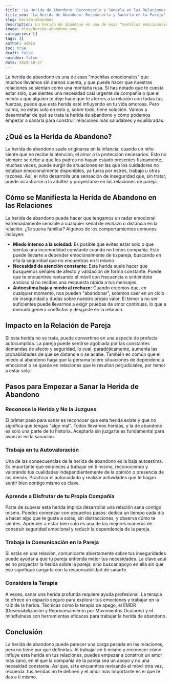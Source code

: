 ```yaml
---
title: 'La Herida de Abandono: Reconocerla y Sanarla en las Relaciones de Pareja'
title_seo: 'La Herida de Abandono: Reconocerla y Sanarla en la Pareja'
slug: herida-abandono
description: La herida de abandono es una de esas "mochilas emocionales" que muchos llevamos sin darnos cuenta, y que puede hacer que nuestras relaciones se sientan…
image: blog/herida-abandono.svg
categories: []
tags: []
author: admin
toc: true
draft: false
noindex: false
date: 2024-10-27
---
```


La herida de abandono es una de esas "mochilas emocionales" que muchos llevamos sin darnos cuenta, y que puede hacer que nuestras relaciones se sientan como una montaña rusa. Si has notado que te cuesta estar solo, que sientes una necesidad casi urgente de compañía o que el miedo a que alguien te deje hace que te aferres a la relación con todas tus fuerzas, puede que esta herida esté influyendo en tu vida amorosa. Pero calma, no estás solo en esto y, sobre todo, tiene solución. Vamos a desentrañar de qué se trata la herida de abandono y cómo podemos empezar a sanarla para construir relaciones más saludables y equilibradas.

## ¿Qué es la Herida de Abandono?

La herida de abandono suele originarse en la infancia, cuando un niño siente que no recibe la atención, el amor o la protección necesarios. Esto no siempre se debe a que los padres no hayan estado presentes físicamente; muchas veces, puede surgir de situaciones en las que los cuidadores no estaban emocionalmente disponibles, ya fuera por estrés, trabajo u otras razones. Así, el niño desarrolla una sensación de inseguridad que, sin tratar, puede arrastrarse a la adultez y proyectarse en las relaciones de pareja.

## Cómo se Manifiesta la Herida de Abandono en las Relaciones

La herida de abandono puede hacer que tengamos un radar emocional extremadamente sensible a cualquier señal de rechazo o distancia en la relación. ¿Te suena familiar? Algunos de los comportamientos comunes incluyen:

- **Miedo intenso a la soledad:** Es posible que evites estar solo o que sientas una incomodidad constante cuando no tienes compañía. Esto puede llevarte a depender emocionalmente de tu pareja, buscando en ella la seguridad que no encuentras en ti mismo.
- **Necesidad de atención constante:** Esta herida suele hacer que busquemos señales de afecto y validación de forma constante. Puede que te encuentres revisando el móvil con frecuencia o sintiéndote ansioso si no recibes una respuesta rápida a tus mensajes.
- **Autoestima baja y miedo al rechazo:** Cuando creemos que, en cualquier momento, nos pueden "abandonar", solemos caer en un ciclo de inseguridad y dudas sobre nuestro propio valor. El temor a no ser suficientes puede llevarnos a exigir pruebas de amor continuas, lo que a menudo genera conflictos y desgaste en la relación.

## Impacto en la Relación de Pareja

Si esta herida no se trata, puede convertirse en una especie de profecía autocumplida. La pareja puede sentirse agobiada por las constantes demandas de afecto y seguridad, lo cual, paradójicamente, aumenta las probabilidades de que se distancie o se acabe. También es común que el miedo al abandono haga que la persona tolere situaciones de dependencia emocional o se quede en relaciones que le resultan perjudiciales, por temor a estar sola.

## Pasos para Empezar a Sanar la Herida de Abandono

### Reconoce la Herida y No la Juzgues

El primer paso para sanar es reconocer que esta herida existe y que no significa que tengas "algo mal". Todos llevamos heridas, y la de abandono es solo una parte de tu historia. Aceptarla sin juzgarte es fundamental para avanzar en la sanación.

### Trabaja en tu Autovaloración

Una de las consecuencias de la herida de abandono es la baja autoestima. Es importante que empieces a trabajar en ti mismo, reconociendo y valorando tus cualidades independientemente de la opinión o presencia de los demás. Practicar el autocuidado y realizar actividades que te hagan sentir bien contigo mismo es clave.

### Aprende a Disfrutar de tu Propia Compañía

Parte de superar esta herida implica desarrollar una relación sana contigo mismo. Puedes comenzar con pequeños pasos: dedica un tiempo cada día a hacer algo que te guste a solas, sin distracciones, y observa cómo te sientes. Aprender a estar bien solo es una de las mejores maneras de construir seguridad emocional y reducir la dependencia de la pareja.

### Trabaja la Comunicación en la Pareja

Si estás en una relación, comunicarte abiertamente sobre tus inseguridades puede ayudar a que tu pareja entienda mejor tus necesidades. La clave aquí es no proyectar la herida sobre la pareja, sino buscar apoyo en ella sin que eso signifique cargarla con la responsabilidad de sanarte.

### Considera la Terapia

A veces, sanar una herida profunda requiere ayuda profesional. La terapia te ofrece un espacio seguro para explorar tus emociones y trabajar en la raíz de la herida. Técnicas como la terapia de apego, el EMDR (Desensibilización y Reprocesamiento por Movimientos Oculares) y el mindfulness son herramientas eficaces para trabajar la herida de abandono.

## Conclusión

La herida de abandono puede parecer una carga pesada en las relaciones, pero no tiene por qué definirlas. Al trabajar en ti mismo y reconocer cómo influye esta herida en tus relaciones, puedes empezar a construir un amor más sano, en el que la compañía de la pareja sea un apoyo y no una necesidad constante. Así que, si te encuentras revisando el móvil otra vez, recuerda: tus heridas no te definen y el amor más importante es el que te das a ti mismo.
